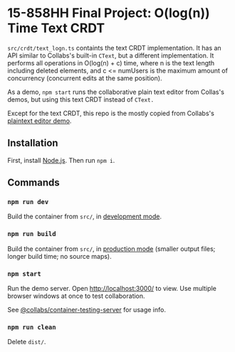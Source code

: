# 15-858HH Final Project: O(log(n)) Time Text CRDT

`src/crdt/text_logn.ts` containts the text CRDT implementation. It has an API similar to Collabs's built-in `CText`, but a different implementation. It performs all operations in O(log(n) + c) time, where n is the text length including deleted elements, and c <= numUsers is the maximum amount of concurrency (concurrent edits at the same position).

As a demo, `npm start` runs the collaborative plain text editor from Collas's demos, but using this text CRDT instead of `CText.`

Except for the text CRDT, this repo is the mostly copied from Collabs's [plaintext editor demo](https://github.com/composablesys/collabs/tree/master/demos/apps/plaintext).

## Installation

First, install [Node.js](https://nodejs.org/). Then run `npm i`.

## Commands

### `npm run dev`

Build the container from `src/`, in [development mode](https://webpack.js.org/guides/development/).

### `npm run build`

Build the container from `src/`, in [production mode](https://webpack.js.org/guides/production/) (smaller output files; longer build time; no source maps).

### `npm start`

Run the demo server. Open [http://localhost:3000/](http://localhost:3000/) to view. Use multiple browser windows at once to test collaboration.

See [@collabs/container-testing-server](https://www.npmjs.com/package/@collabs/container-testing-server) for usage info.

### `npm run clean`

Delete `dist/`.
